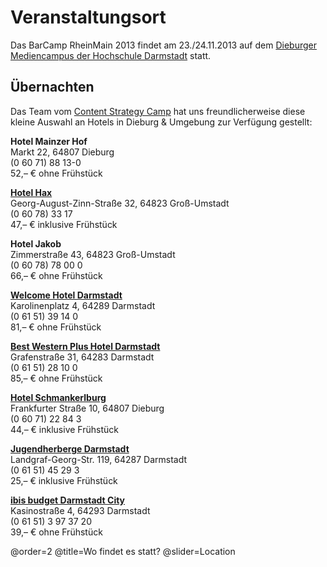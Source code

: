 # Veranstaltungsort

Das BarCamp RheinMain 2013 findet am 23./24.11.2013 auf dem [Dieburger Mediencampus der Hochschule Darmstadt](http://www.h-da.de/hochschule/standorte/dieburg/) statt.

## Übernachten

Das Team vom [Content Strategy Camp](http://www.cscamp.de/) hat uns freundlicherweise diese kleine Auswahl an Hotels in Dieburg & Umgebung zur Verfügung gestellt:

**Hotel Mainzer Hof**  
Markt 22, 64807 Dieburg  
(0 60 71) 88 13-0  
52,– € ohne Frühstück  

**[Hotel Hax](http://www.hotel-hax.de/)**  
Georg-August-Zinn-Straße 32, 64823 Groß-Umstadt  
(0 60 78) 33 17  
47,– € inklusive Frühstück  

**Hotel Jakob**  
Zimmerstraße 43, 64823 Groß-Umstadt  
(0 60 78) 78 00 0  
66,– € ohne Frühstück

**[Welcome Hotel Darmstadt](http://www.welcome-hotels.com/welcomehotel-darmstadt/info/)**  
Karolinenplatz 4, 64289 Darmstadt  
(0 61 51) 39 14 0  
81,– € ohne Frühstück  

**[Best Western Plus Hotel Darmstadt](
http://www.bestwestern.de/)**  
Grafenstraße 31, 64283 Darmstadt  
(0 61 51) 28 10 0  
85,– € ohne Frühstück

**[Hotel Schmankerlburg](http://www.schmankerlburg.de/)**  
Frankfurter Straße 10, 64807 Dieburg  
(0 60 71) 22 84 3  
44,– € inklusive Frühstück

**[Jugendherberge Darmstadt](http://www.darmstadt.jugendherberge.de)**  
Landgraf-Georg-Str. 119, 64287 Darmstadt  
(0 61 51) 45 29 3  
25,– € inklusive Frühstück

**[ibis budget Darmstadt City](http://www.ibis.com/de/hotel-3526-ibis-budget-darmstadt-city-ex-etap-hotel/index.shtml)**  
Kasinostraße 4, 64293 Darmstadt  
(0 61 51) 3 97 37 20  
39,– € ohne Frühstück

@order=2
@title=Wo findet es statt?
@slider=Location
